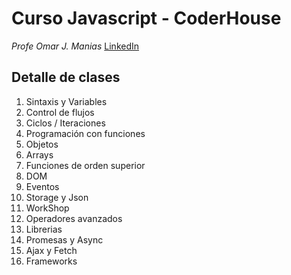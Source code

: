 # Curso Javascript - CoderHouse
*Profe Omar J. Manias*
[LinkedIn](linkedin.com/in/omar-jesus-manias)

## Detalle de clases

1. Sintaxis y Variables
2. Control de flujos
3. Ciclos / Iteraciones
4. Programación con funciones
5. Objetos
6. Arrays
7. Funciones de orden superior
8. DOM
9. Eventos
10. Storage y Json
11. WorkShop
12. Operadores avanzados
13. Librerias
14. Promesas y Async
15. Ajax y Fetch
16. Frameworks
